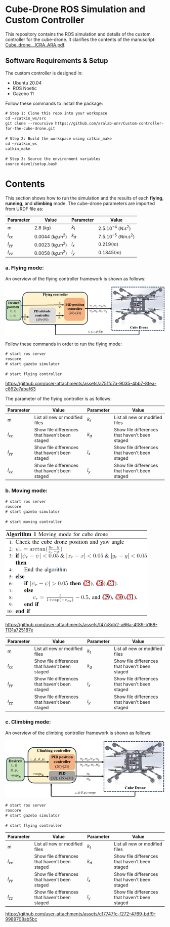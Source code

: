 # Cube-Drone ROS Simulation and Custom Controller

This repository contains the ROS simulation and details of the custom controller for the cube-drone. It clarifies the contents of the manuscript: [Cube_drone__ICRA_ARA.pdf](https://github.com/user-attachments/files/16533043/Cube_drone__ICRA_ARA.pdf).

## Software Requirements & Setup

The custom controller is designed in:

- Ubuntu 20.04
- ROS Noetic
- Gazebo 11

Follow these commands to install the package:

```shell
# Step 1: Clone this repo into your workspace
cd ~/catkin_ws/src
git clone --recursive https://github.com/aralab-unr/Custom-controller-for-the-cube-drone.git

# Step 2: Build the workspace using catkin_make
cd ~/catkin_ws
catkin_make

# Step 3: Source the environment variables
source devel/setup.bash
```
# Contents
This section shows how to run the simulation and the results of each **flying**, **running**, and **climbing** mode. The cube-drone parameters are imported from URDF file as:

| Parameter | Value | Parameter | Value |
| --- | --- | --- | --- 
| m | 2.8 $(kg)$ | $k_t$ | $2.5.10^{-4}$ $(N.s^2)$ |
| $I_{xx}$ | 0.0044 $(kg.m^2)$ | $k_d$ | $7.5.10^{-5}$ $(Nm.s^2)$ |
| $I_{yy}$ | 0.0023 $(kg.m^2)$ | $l_x$ | $0.219 (m)$ |
| $I_{zz}$ | 0.0058 $(kg.m^2)$ | $l_y$ | $0.1845 (m)$ |

### a. **Flying mode:**   
An overview of the flying controller framework is shown as follows:
<p align='center'>
    <img src="cubedrone/images/schemecubeflying.png" />
</p>
Follow these commands in order to run the flying mode:

```
# start ros server
roscore
# start gazebo simulator

# start flying controller

```

https://github.com/user-attachments/assets/a751fc7a-9035-4bb7-8fea-c892e7abaf63

The parameter of the flying controller is as follows:

| Parameter | Value | Parameter | Value |
| --- | --- | --- | --- 
| m | List all new or modified files | $k_t$ | List all new or modified files |
| $I_{xx}$ | Show file differences that haven't been staged | $k_d$ | Show file differences that haven't been staged |
| $I_{yy}$ | Show file differences that haven't been staged | $l_x$ | Show file differences that haven't been staged |
| $I_{zz}$ | Show file differences that haven't been staged | $l_y$ | Show file differences that haven't been staged |

### b. **Moving mode:**   

```
# start ros server
roscore
# start gazebo simulator

# start moving controller

```
<p align='left'>
    <img src="cubedrone/images/algorithmcube.png" width="450" />
</p>

https://github.com/user-attachments/assets/f47c8db2-a66a-4f89-b168-1131a725187e

| Parameter | Value | Parameter | Value |
| --- | --- | --- | --- 
| m | List all new or modified files | $k_t$ | List all new or modified files |
| $I_{xx}$ | Show file differences that haven't been staged | $k_d$ | Show file differences that haven't been staged |
| $I_{yy}$ | Show file differences that haven't been staged | $l_x$ | Show file differences that haven't been staged |
| $I_{zz}$ | Show file differences that haven't been staged | $l_y$ | Show file differences that haven't been staged |

### c. **Climbing mode:**   
An overview of the climbing controller framework is shown as follows:
<p align='center'>
    <img src="cubedrone/images/schemecubeclimbing.png" />
</p>

```
# start ros server
roscore
# start gazebo simulator

# start flying controller

```

| Parameter | Value | Parameter | Value |
| --- | --- | --- | --- 
| m | List all new or modified files | $k_t$ | List all new or modified files |
| $I_{xx}$ | Show file differences that haven't been staged | $k_d$ | Show file differences that haven't been staged |
| $I_{yy}$ | Show file differences that haven't been staged | $l_x$ | Show file differences that haven't been staged |
| $I_{zz}$ | Show file differences that haven't been staged | $l_y$ | Show file differences that haven't been staged |


https://github.com/user-attachments/assets/c17747fc-f272-4769-bdf9-9989708ab5bc


